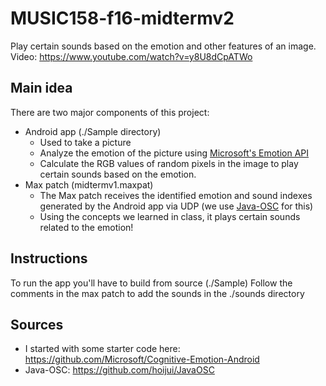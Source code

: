# MUSIC158-f16-midtermv2
Play certain sounds based on the emotion and other features of an image.
Video: https://www.youtube.com/watch?v=y8U8dCpATWo

## Main idea
There are two major components of this project:
- Android app (./Sample directory)
    - Used to take a picture
    - Analyze the emotion of the picture using [Microsoft's Emotion API](https://www.microsoft.com/cognitive-services/en-us/emotion-api)
    - Calculate the RGB values of random pixels in the image to play certain sounds based on the emotion.
- Max patch (midtermv1.maxpat)
    - The Max patch receives the identified emotion and sound indexes generated by the Android app via UDP (we use [Java-OSC](http://www.illposed.com/software/javaosc.html) for this)
    - Using the concepts we learned in class, it plays certain sounds related to the emotion!

## Instructions
To run the app you'll have to build from source (./Sample)
Follow the comments in the max patch to add the sounds in the ./sounds directory

## Sources
- I started with some starter code here: https://github.com/Microsoft/Cognitive-Emotion-Android
- Java-OSC: https://github.com/hoijui/JavaOSC
